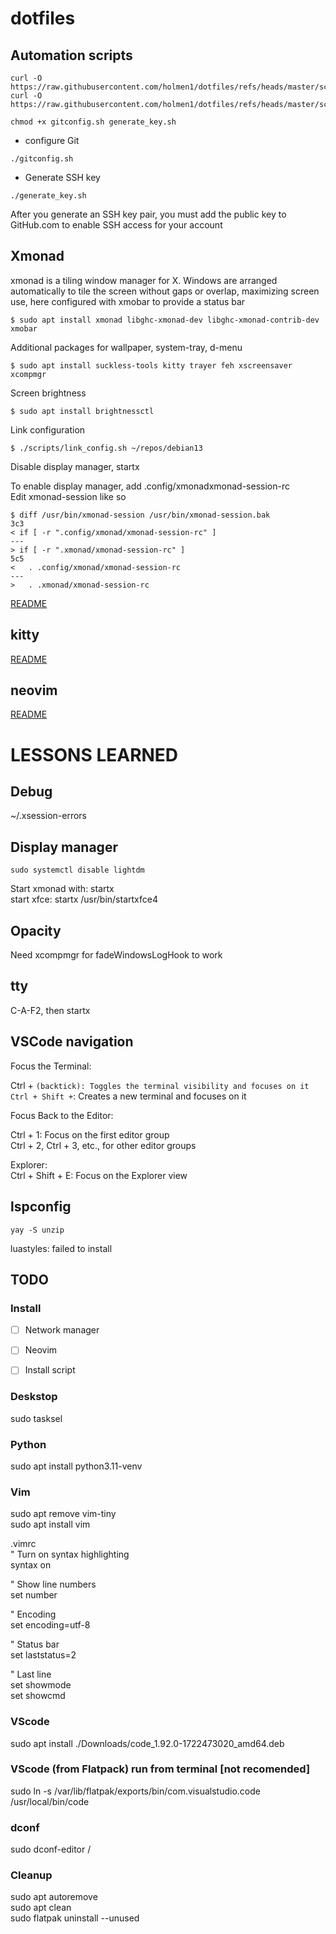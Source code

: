 # dotfiles


## Automation scripts
```
curl -O https://raw.githubusercontent.com/holmen1/dotfiles/refs/heads/master/scripts/gitconfig.sh
curl -O https://raw.githubusercontent.com/holmen1/dotfiles/refs/heads/master/scripts/generate_key.sh

chmod +x gitconfig.sh generate_key.sh
```

* configure Git
```
./gitconfig.sh
```
* Generate SSH key
```
./generate_key.sh
```
After you generate an SSH key pair, you must add the public key to GitHub.com to enable SSH access for your account


## Xmonad
xmonad is a tiling window manager for X. Windows are arranged automatically to tile the screen without gaps or overlap, maximizing screen use, here configured with xmobar to provide a status bar  
```
$ sudo apt install xmonad libghc-xmonad-dev libghc-xmonad-contrib-dev xmobar
```
Additional packages for wallpaper, system-tray, d-menu
```
$ sudo apt install suckless-tools kitty trayer feh xscreensaver xcompmgr
```

Screen brightness
```
$ sudo apt install brightnessctl 
```

Link configuration
```
$ ./scripts/link_config.sh ~/repos/debian13
```

Disable display manager, startx  

To enable display manager, add .config/xmonadxmonad-session-rc  
Edit xmonad-session like so
```
$ diff /usr/bin/xmonad-session /usr/bin/xmonad-session.bak 
3c3
< if [ -r ".config/xmonad/xmonad-session-rc" ]
---
> if [ -r ".xmonad/xmonad-session-rc" ]
5c5
<   . .config/xmonad/xmonad-session-rc
---
>   . .xmonad/xmonad-session-rc
```


[README](https://github.com/holmen1/archinstall/blob/xmonad/dotfiles/xmonad/README.md)

## kitty
[README](https://github.com/holmen1/archinstall/blob/desktop/dotfiles/kitty/README.md)

## neovim
[README](https://github.com/holmen1/archinstall/blob/desktop/dotfiles/nvim/README.md)



# LESSONS LEARNED

## Debug
~/.xsession-errors

## Display manager
```
sudo systemctl disable lightdm
```

Start xmonad with: startx  
start xfce: startx /usr/bin/startxfce4

## Opacity
Need xcompmgr for fadeWindowsLogHook to work

## tty
C-A-F2, then startx

## VSCode navigation
Focus the Terminal:

Ctrl + ` (backtick): Toggles the terminal visibility and focuses on it  
Ctrl + Shift + `: Creates a new terminal and focuses on it  

Focus Back to the Editor:

Ctrl + 1: Focus on the first editor group  
Ctrl + 2, Ctrl + 3, etc., for other editor groups

Explorer:  
Ctrl + Shift + E: Focus on the Explorer view

## lspconfig
```
yay -S unzip
```
luastyles: failed to install



## TODO

### Install
* [ ] Network manager
* [ ] Neovim
* [ ] Install script



### Deskstop
sudo tasksel

### Python
sudo apt install python3.11-venv

### Vim
sudo apt remove vim-tiny  
sudo apt install vim  

.vimrc  
" Turn on syntax highlighting  
syntax on  

" Show line numbers  
set number  

" Encoding  
set encoding=utf-8  

" Status bar  
set laststatus=2  

" Last line  
set showmode  
set showcmd  

### VScode
sudo apt install ./Downloads/code_1.92.0-1722473020_amd64.deb

### VScode (from Flatpack) run from terminal [not recomended]
sudo ln -s /var/lib/flatpak/exports/bin/com.visualstudio.code /usr/local/bin/code  

### dconf
sudo dconf-editor /

### Cleanup
sudo apt autoremove  
sudo apt clean  
sudo flatpak uninstall --unused

